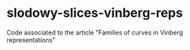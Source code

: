 # slodowy-slices-vinberg-reps
Code associated to the article "Families of curves in Vinberg representations"
